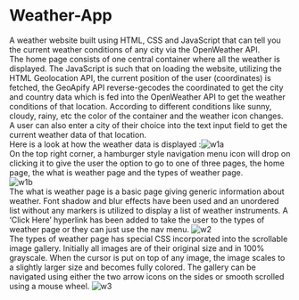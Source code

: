 # Weather-App
A weather website built using HTML, CSS and JavaScript that can tell you the current weather conditions of any city via the OpenWeather API.<br>
The home page consists of one central container where all the weather is displayed. The JavaScript is such that on loading the website, utilizing the HTML Geolocation API, the current position of the user (coordinates) is fetched, the GeoApify API reverse-gecodes the coordinated to get the city and country data which is fed into the OpenWeather API to get the weather conditions of that location. According to different conditions like sunny, cloudy, rainy, etc the color of the container and the weather icon changes. A user can also enter a city of their choice into the text input field to get the current weather data of that location. 
<br>Here is a look at how the weather data is displayed :![w1a](https://github.com/salil-fernandes/Weather-App/assets/48954206/4fc39218-800b-4b6b-bb77-68c22dfce206)
<br> On the top right corner, a hamburger style navigation menu icon will drop on clicking it to give the user the option to go to one of three pages, the home page, the what is weather page and the types of weather page.
<br> ![w1b](https://github.com/salil-fernandes/Weather-App/assets/48954206/5f0f6a79-c5fd-416f-a411-e68ed5053789)
<br>The what is weather page is a basic page giving generic information about weather. Font shadow and blur effects have been used and an unordered list without any markers is utilized to display a list of weather instruments. A ‘Click Here’ hyperlink has been added to take the user to the types of weather page or they can just use the nav menu.
![w2](https://github.com/salil-fernandes/Weather-App/assets/48954206/10dda9de-8175-4584-a28c-837b805f6103)
<br>The types of weather page has special CSS incorporated into the scrollable image gallery. Initially all images are of their original size and in 100% grayscale. When the cursor is put on top of any image, the image scales to a slightly larger size and becomes fully colored. The gallery can be navigated using either the two arrow icons on the sides or smooth scrolled using a mouse wheel.
![w3](https://github.com/salil-fernandes/Weather-App/assets/48954206/05c6266d-8f36-4fe7-9227-4bff278cbc4b)
